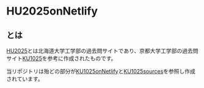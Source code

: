 # HU2025onNetlify
  ## とは
   [HU2025](https://HU2025.netlify.app/)とは北海道大学工学部の過去問サイトであり、京都大学工学部の過去問サイト[KU1025](https://ku1025.netlify.app/)を参考に作成されたものです。 
   
   当リポジトリは殆どの部分が[KU1025onNetlify](https://github.com/KU1025organization/KU1025onNetlify)と[KU1025sources](https://github.com/KU1025/KU1025sources)を参照し作成されています。
